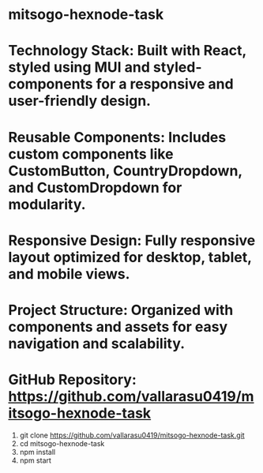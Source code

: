 # mitsogo-hexnode-task

# Technology Stack: Built with React, styled using MUI and styled-components for a responsive and user-friendly design.

# Reusable Components: Includes custom components like CustomButton, CountryDropdown, and CustomDropdown for modularity.

# Responsive Design: Fully responsive layout optimized for desktop, tablet, and mobile views.

# Project Structure: Organized with components and assets for easy navigation and scalability.

# GitHub Repository: https://github.com/vallarasu0419/mitsogo-hexnode-task

1. git clone https://github.com/vallarasu0419/mitsogo-hexnode-task.git
2. cd mitsogo-hexnode-task
3. npm install
4. npm start
